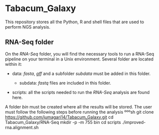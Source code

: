 Tabacum_Galaxy
==============
This repository stores all the Python, R and shell files that are used to perform NGS analysis.

## RNA-Seq folder
On the _RNA-Seq_ folder, you will find the necessary tools to run a RNA-Seq pipeline on your terminal in a Unix environment. Several folder are located within it: 
* data: _fasta_, _gff_ and a subfolder _subdata_ must be added in this folder. 

   * subdata: _fastq_ files are included in this folder. 
   
* scripts: all the scripts needed to run the _RNA-Seq_ analysis are found here. 

A folder _bin_ must be created where all the results will be stored. 
The user must follow the following steps before running the analysis 
ºººsh 
git clone https://github.com/jumagari14/Tabacum_Galaxy.git
cd Tabacum_Galaxy/RNA-Seq
mkdir -p -m 755 bin
cd scripts 
./improved-rna.alignment.sh 
